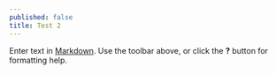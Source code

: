 ```yaml
---
published: false
title: Test 2
---
```

Enter text in [Markdown](http://daringfireball.net/projects/markdown/). Use the toolbar above, or click the **?** button for formatting help.
